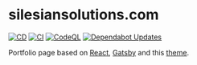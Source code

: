 # silesiansolutions.com

[![CD](https://github.com/silesiansolutions/silesiansolutions.com/actions/workflows/cd.yml/badge.svg)](https://github.com/silesiansolutions/silesiansolutions.com/actions/workflows/cd.yml)
[![CI](https://github.com/silesiansolutions/silesiansolutions.com/actions/workflows/ci.yml/badge.svg)](https://github.com/silesiansolutions/silesiansolutions.com/actions/workflows/ci.yml)
[![CodeQL](https://github.com/silesiansolutions/silesiansolutions.com/actions/workflows/github-code-scanning/codeql/badge.svg)](https://github.com/silesiansolutions/silesiansolutions.com/actions/workflows/github-code-scanning/codeql)
[![Dependabot Updates](https://github.com/silesiansolutions/silesiansolutions.com/actions/workflows/dependabot/dependabot-updates/badge.svg)](https://github.com/silesiansolutions/silesiansolutions.com/actions/workflows/dependabot/dependabot-updates)

Portfolio page based on [React](https://react.dev), [Gatsby](https://www.gatsbyjs.com) and this [theme](https://github.com/konstantinmuenster/gatsby-starter-portfolio-minimal-theme).

